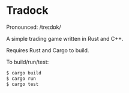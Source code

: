 # Tradock
Pronounced: /treɪdɒk/


A simple trading game written in Rust and C++.

Requires Rust and Cargo to build.

To build/run/test:
```bash
$ cargo build
$ cargo run
$ cargo test
```

